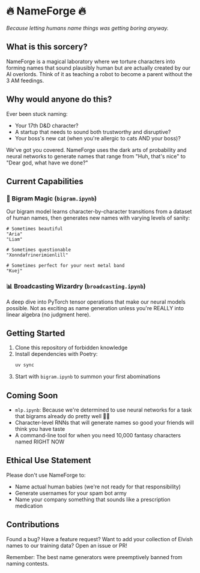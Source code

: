 # 🔥 NameForge 🔥

_Because letting humans name things was getting boring anyway._

## What is this sorcery?

NameForge is a magical laboratory where we torture characters into forming names that sound plausibly human but are actually created by our AI overlords. Think of it as teaching a robot to become a parent without the 3 AM feedings.

## Why would anyone do this?

Ever been stuck naming:
- Your 17th D&D character?
- A startup that needs to sound both trustworthy and disruptive?
- Your boss's new cat (when you're allergic to cats AND your boss)?

We've got you covered. NameForge uses the dark arts of probability and neural networks to generate names that range from "Huh, that's nice" to "Dear god, what have we done?"

## Current Capabilities

### 🧮 Bigram Magic (`bigram.ipynb`)

Our bigram model learns character-by-character transitions from a dataset of human names, then generates new names with varying levels of sanity:

```
# Sometimes beautiful
"Aria"
"Liam"

# Sometimes questionable
"Xonndafrinerimienlill"

# Sometimes perfect for your next metal band
"Kuej"
```

### 📊 Broadcasting Wizardry (`broadcasting.ipynb`)

A deep dive into PyTorch tensor operations that make our neural models possible. Not as exciting as name generation unless you're REALLY into linear algebra (no judgment here).

## Getting Started

1. Clone this repository of forbidden knowledge
2. Install dependencies with Poetry:
   ```sh
   uv sync
   ```
3. Start with `bigram.ipynb` to summon your first abominations

## Coming Soon

- `mlp.ipynb`: Because we're determined to use neural networks for a task that bigrams already do pretty well 🤷‍♀️
- Character-level RNNs that will generate names so good your friends will think you have taste
- A command-line tool for when you need 10,000 fantasy characters named RIGHT NOW

## Ethical Use Statement

Please don't use NameForge to:
- Name actual human babies (we're not ready for that responsibility)
- Generate usernames for your spam bot army
- Name your company something that sounds like a prescription medication

## Contributions

Found a bug? Have a feature request? Want to add your collection of Elvish names to our training data? Open an issue or PR!

Remember: The best name generators were preemptively banned from naming contests.
